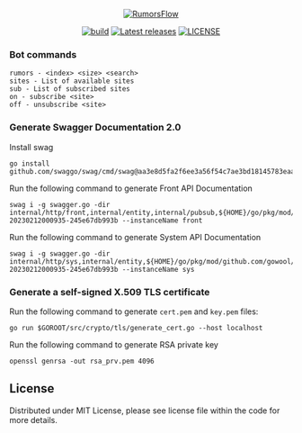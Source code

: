 <p align="center">
    <a href="https://www.rumorsflow.com/" target="_blank" rel="noopener">
        <img src="https://i.imgur.com/4BAQDhD.png" alt="RumorsFlow" />
    </a>
</p>

<p align="center">
    <a href="https://github.com/rumorsflow/rumors/actions/workflows/release.yaml" target="_blank" rel="noopener"><img src="https://github.com/rumorsflow/rumors/actions/workflows/release.yaml/badge.svg" alt="build" /></a>
    <a href="https://github.com/rumorsflow/rumors/releases" target="_blank" rel="noopener"><img src="https://img.shields.io/github/v/release/rumorsflow/rumors.svg" alt="Latest releases" /></a>
    <a href="https://github.com/rumorsflow/rumors/blob/main/LICENSE" target="_blank" rel="noopener"><img src="https://img.shields.io/dub/l/vibe-d.svg" alt="LICENSE" /></a>
</p>

### Bot commands

```shell
rumors - <index> <size> <search>
sites - List of available sites
sub - List of subscribed sites
on - subscribe <site>
off - unsubscribe <site>
```

### Generate Swagger Documentation 2.0

Install swag

```shell
go install github.com/swaggo/swag/cmd/swag@aa3e8d5fa2f6ee3a56f54c7ae3bd18145783eaac
```

Run the following command to generate Front API Documentation

```shell
swag i -g swagger.go -dir internal/http/front,internal/entity,internal/pubsub,${HOME}/go/pkg/mod/github.com/gowool/wool@v0.0.0-20230212000935-245e67db993b --instanceName front
```

Run the following command to generate System API Documentation

```shell
swag i -g swagger.go -dir internal/http/sys,internal/entity,${HOME}/go/pkg/mod/github.com/gowool/wool@v0.0.0-20230212000935-245e67db993b --instanceName sys
```

### Generate a self-signed X.509 TLS certificate

Run the following command to generate `cert.pem` and `key.pem` files:

```shell
go run $GOROOT/src/crypto/tls/generate_cert.go --host localhost
```

Run the following command to generate RSA private key

```shell
openssl genrsa -out rsa_prv.pem 4096
```

## License

Distributed under MIT License, please see license file within the code for more details.
